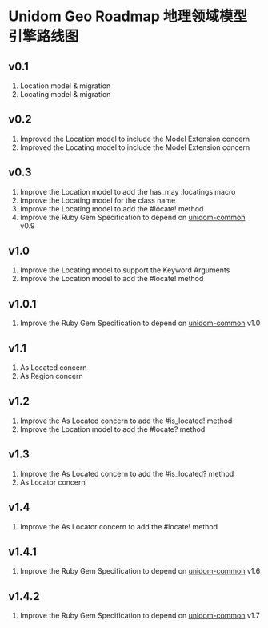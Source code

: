 # Unidom Geo Roadmap 地理领域模型引擎路线图

## v0.1
1. Location model & migration
2. Locating model & migration

## v0.2
1. Improved the Location model to include the Model Extension concern
2. Improved the Locating model to include the Model Extension concern

## v0.3
1. Improve the Location model to add the has_may :locatings macro
2. Improve the Locating model for the class name
3. Improve the Locating model to add the #locate! method
4. Improve the Ruby Gem Specification to depend on [unidom-common](https://github.com/topbitdu/unidom-common) v0.9

## v1.0
1. Improve the Locating model to support the Keyword Arguments
2. Improve the Location model to add the #locate! method

## v1.0.1
1. Improve the Ruby Gem Specification to depend on [unidom-common](https://github.com/topbitdu/unidom-common) v1.0

## v1.1
1. As Located concern
2. As Region concern

## v1.2
1. Improve the As Located concern to add the #is_located! method
2. Improve the Location model to add the #locate? method

## v1.3
1. Improve the As Located concern to add the #is_located? method
2. As Locator concern

## v1.4
1. Improve the As Locator concern to add the #locate! method

## v1.4.1
1. Improve the Ruby Gem Specification to depend on [unidom-common](https://github.com/topbitdu/unidom-common) v1.6

## v1.4.2
1. Improve the Ruby Gem Specification to depend on [unidom-common](https://github.com/topbitdu/unidom-common) v1.7
